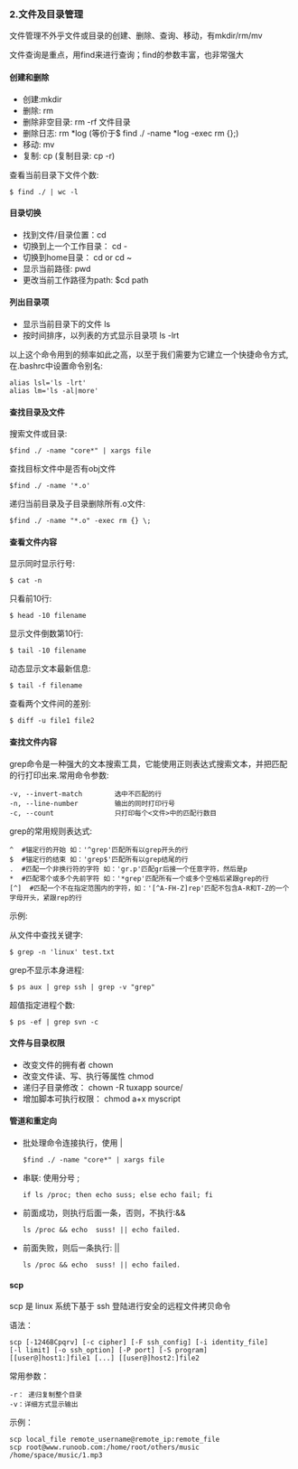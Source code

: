### 2.文件及目录管理

文件管理不外乎文件或目录的创建、删除、查询、移动，有mkdir/rm/mv

文件查询是重点，用find来进行查询；find的参数丰富，也非常强大

#### 创建和删除

- 创建:mkdir
- 删除: rm
- 删除非空目录: rm -rf 文件目录
- 删除日志: rm *log (等价于$ find ./ -name *log -exec rm {};)
- 移动: mv
- 复制: cp (复制目录: cp -r)

查看当前目录下文件个数:

```
$ find ./ | wc -l
```

#### 目录切换

- 找到文件/目录位置：cd
- 切换到上一个工作目录： cd -
- 切换到home目录： cd or cd ~
- 显示当前路径: pwd
- 更改当前工作路径为path: $cd path

#### 列出目录项

- 显示当前目录下的文件 ls
- 按时间排序，以列表的方式显示目录项 ls -lrt

以上这个命令用到的频率如此之高，以至于我们需要为它建立一个快捷命令方式, 在.bashrc中设置命令别名:

```
alias lsl='ls -lrt'
alias lm='ls -al|more'
```

#### 查找目录及文件

搜索文件或目录:

```
$find ./ -name "core*" | xargs file
```

查找目标文件中是否有obj文件

```
$find ./ -name '*.o'
```

递归当前目录及子目录删除所有.o文件:

```
$find ./ -name "*.o" -exec rm {} \;
```

#### 查看文件内容

显示同时显示行号:

```
$ cat -n
```

只看前10行:

```
$ head -10 filename
```

显示文件倒数第10行:

```
$ tail -10 filename
```

动态显示文本最新信息:

```
$ tail -f filename
```

查看两个文件间的差别:

```
$ diff -u file1 file2
```

#### 查找文件内容

grep命令是一种强大的文本搜索工具，它能使用正则表达式搜索文本，并把匹配的行打印出来.常用命令参数:

```
-v, --invert-match        选中不匹配的行
-n, --line-number         输出的同时打印行号
-c, --count               只打印每个<文件>中的匹配行数目
```

grep的常用规则表达式:

```
^  #锚定行的开始 如：'^grep'匹配所有以grep开头的行
$  #锚定行的结束 如：'grep$'匹配所有以grep结尾的行
.  #匹配一个非换行符的字符 如：'gr.p'匹配gr后接一个任意字符，然后是p
*  #匹配零个或多个先前字符 如：'*grep'匹配所有一个或多个空格后紧跟grep的行
[^]  #匹配一个不在指定范围内的字符，如：'[^A-FH-Z]rep'匹配不包含A-R和T-Z的一个字母开头，紧跟rep的行
```

示例:

从文件中查找关键字:

```
$ grep -n 'linux' test.txt 
```

grep不显示本身进程:

```
$ ps aux | grep ssh | grep -v "grep"
```

超值指定进程个数:

```
$ ps -ef | grep svn -c
```

#### 文件与目录权限

- 改变文件的拥有者 chown
- 改变文件读、写、执行等属性 chmod
- 递归子目录修改： chown -R tuxapp source/
- 增加脚本可执行权限： chmod a+x myscript

#### 管道和重定向

- 批处理命令连接执行，使用 |

  ```
  $find ./ -name "core*" | xargs file
  ```

- 串联: 使用分号 ;

  ```
  if ls /proc; then echo suss; else echo fail; fi
  ```

- 前面成功，则执行后面一条，否则，不执行:&&

  ```
  ls /proc && echo  suss! || echo failed.
  ```

- 前面失败，则后一条执行: ||

  ```
  ls /proc && echo  suss! || echo failed.
  ```


#### scp

scp 是 linux 系统下基于 ssh 登陆进行安全的远程文件拷贝命令

语法：

```
scp [-1246BCpqrv] [-c cipher] [-F ssh_config] [-i identity_file]
[-l limit] [-o ssh_option] [-P port] [-S program]
[[user@]host1:]file1 [...] [[user@]host2:]file2
```

常用参数：

```
-r： 递归复制整个目录
-v：详细方式显示输出
```

示例：

```
scp local_file remote_username@remote_ip:remote_file
scp root@www.runoob.com:/home/root/others/music /home/space/music/1.mp3 
```

